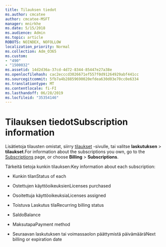 ```yaml
---
title: Tilauksen tiedot
ms.author: cmcatee
author: cmcatee-MSFT
manager: mnirkhe
ms.date: 5/15/2018
ms.audience: Admin
ms.topic: article
ROBOTS: NOINDEX, NOFOLLOW
localization_priority: Normal
ms.collection: Adm_O365
ms.custom:
- "490"
- "1500032"
ms.assetid: 14d2d36a-37cd-4d72-8344-85447e27a38e
ms.openlocfilehash: cac2ecccd3026671ef557f0d91264929abf441cc
ms.sourcegitcommit: 5fb7a4b28859690020efdea630d03e70cc0e6334
ms.translationtype: MT
ms.contentlocale: fi-FI
ms.lasthandoff: 06/28/2019
ms.locfileid: "35354146"
---
```

# <a name="subscription-information"></a><span data-ttu-id="85b54-102">Tilauksen tiedot</span><span class="sxs-lookup"><span data-stu-id="85b54-102">Subscription information</span></span>

<span data-ttu-id="85b54-103">Lisätietoja tilausten omistat, siirry [tilaukset](https://go.microsoft.com/fwlink/p/?linkid=842054) -sivulle, tai valitse **laskutuksen** \> **tilaukset**.</span><span class="sxs-lookup"><span data-stu-id="85b54-103">For information about the subscriptions you own, go to the [Subscriptions](https://go.microsoft.com/fwlink/p/?linkid=842054) page, or choose **Billing** \> **Subscriptions**.</span></span>
  
<span data-ttu-id="85b54-104">Tärkeitä tietoja kunkin tilauksen:</span><span class="sxs-lookup"><span data-stu-id="85b54-104">Key information about each subscription:</span></span>
  
- <span data-ttu-id="85b54-105">Kunkin tilan</span><span class="sxs-lookup"><span data-stu-id="85b54-105">Status of each</span></span>

- <span data-ttu-id="85b54-106">Ostettujen käyttöoikeuksien</span><span class="sxs-lookup"><span data-stu-id="85b54-106">Licenses purchased</span></span>

- <span data-ttu-id="85b54-107">Osoitettuja käyttöoikeuksia</span><span class="sxs-lookup"><span data-stu-id="85b54-107">Licenses assigned</span></span>

- <span data-ttu-id="85b54-108">Toistuva Laskutus tila</span><span class="sxs-lookup"><span data-stu-id="85b54-108">Recurring billing status</span></span>

- <span data-ttu-id="85b54-109">Saldo</span><span class="sxs-lookup"><span data-stu-id="85b54-109">Balance</span></span>

- <span data-ttu-id="85b54-110">Maksutapa</span><span class="sxs-lookup"><span data-stu-id="85b54-110">Payment method</span></span>

- <span data-ttu-id="85b54-111">Seuraavan laskutuksen tai voimassaolon päättymistä päivämäärä</span><span class="sxs-lookup"><span data-stu-id="85b54-111">Next billing or expiration date</span></span>
